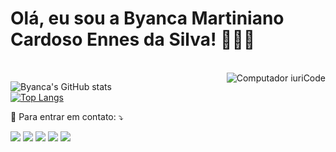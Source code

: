 # Olá, eu sou a Byanca Martiniano Cardoso Ennes da Silva! 🙋🏼‍♀️
<br>
<img src="https://raw.githubusercontent.com/MicaelliMedeiros/micaellimedeiros/master/image/computer-illustration.png" min-width="350px" max-width="350px" align="right" alt="Computador iuriCode">

![Byanca's GitHub stats](https://github-readme-stats.vercel.app/api?username=ByancaMCES&show_icons=true&theme=synthwave)
<BR>
    [![Top Langs](https://github-readme-stats.vercel.app/api/top-langs/?username=ByancaMCES&layout=demo)](https://github.com/ByancaMCES/github-readme-stats) 
  
  <p align="left">
  💌 Para entrar em contato: ⤵️
</p>

<p align="left">
  <a href="#" alt="Gmail">
  <img src="https://img.shields.io/badge/-Gmail-FF0000?style=flat-square&labelColor=FF0000&logo=gmail&logoColor=white&link=bybi.ennes@hotmail.com" /></a>

  <a href="#" alt="Linkedin">
  <img src="https://img.shields.io/badge/-Linkedin-0e76a8?style=flat-square&logo=Linkedin&logoColor=white&link=https://www.linkedin.com/in/byanca-martiniano-cardoso-a79476227/" /></a>

  <a href="#" alt="WhatsApp">
  <img src="https://img.shields.io/badge/-WhatsApp-25d366?style=flat-square&labelColor=25d366&logo=whatsapp&logoColor=white&link=wa.me/5511972693915"/></a>

  <a href="#" alt="Facebook">
  <img src="https://img.shields.io/badge/-Facebook-3b5998?style=flat-square&labelColor=3b5998&logo=facebook&logoColor=white&link=https://www.facebook.com/byanca.cardoso.7/"/></a>

  <a href="#" alt="Instagram">
  <img src="https://img.shields.io/badge/-Instagram-DF0174?style=flat-square&labelColor=DF0174&logo=instagram&logoColor=white&link=https://www.instagram.com/byanca_ennes/"/></a>
</p>  

